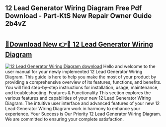 ## 12 Lead Generator Wiring Diagram Free Pdf Download - Part-KtS New Repair Owner Guide 2b4vZ

# <h2><a href="http://dfmall.blite.top/?on=12+Lead+Generator+Wiring+Diagram">🔗Download New 👉🔴 12 Lead Generator Wiring Diagram</a></h2>

[![12 Lead Generator Wiring Diagram download](https://i.imgur.com/lujVjoI.png)](http://dfmall.blite.top/?on=12+Lead+Generator+Wiring+Diagram)
Hello and welcome to the user manual for your newly implemented 12 Lead Generator Wiring Diagram. This guide is here to help you make the most of your product by providing a comprehensive overview of its features, functions, and benefits. You will find step-by-step instructions for installation, usage, maintenance, and troubleshooting. Features & Functionality This section explores the various features and capabilities of your new 12 Lead Generator Wiring Diagram. The intuitive user interface and advanced features of your new 12 Lead Generator Wiring Diagram work in harmony to enhance your experience. Your Success is Our Priority 12 Lead Generator Wiring Diagram. We are committed to ensuring your complete satisfaction.
